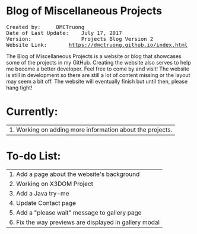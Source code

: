 # Blog of Miscellaneous Projects
<pre>
Created by:		DMCTruong
Date of Last Update:  	July 17, 2017
Version:              	Projects Blog Version 2
Website Link:		<a href="https://dmctruong.github.io/index.html">https://dmctruong.github.io/index.html</a>
</pre>


The Blog of Miscellaneous Projects is a website or blog that showcases some of the projects in my GitHub. Creating the website also serves to help me become a better developer. Feel free to come by and visit! The website is still in development so there are still a lot of content missing or the layout may seem a bit off. The website will eventually finish but until then, please hang tight!

# Currently:
||
|:------------------------------------------------------|
|1. Working on adding more information about the projects. |

# To-do List:
||
|:----------------------------------------------------|
|1. Add a page about the website's background |
|2. Working on X3DOM Project |
|3. Add a Java try-me |
|4. Update Contact page |
|5. Add a "please wait" message to gallery page |
|6. Fix the way previews are displayed in gallery modal |
